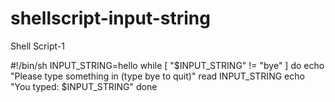 # shellscript-input-string
Shell Script-1

#!/bin/sh
INPUT_STRING=hello
while [ "$INPUT_STRING" != "bye" ]
do
  echo "Please type something in (type bye to quit)"
  read INPUT_STRING
  echo "You typed: $INPUT_STRING"
done
